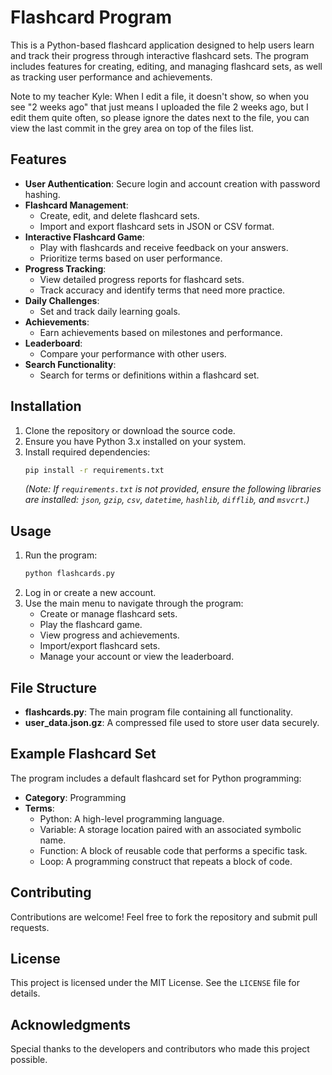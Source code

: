 # Flashcard Program

This is a Python-based flashcard application designed to help users learn and track their progress through interactive flashcard sets. The program includes features for creating, editing, and managing flashcard sets, as well as tracking user performance and achievements.

Note to my teacher Kyle: When I edit a file, it doesn't show, so when you see "2 weeks ago" that just means I uploaded the file 2 weeks ago, but I edit them quite often, so please ignore the dates next to the file, you can view the last commit in the grey area on top of the files list.
## Features

- **User Authentication**: Secure login and account creation with password hashing.
- **Flashcard Management**:
  - Create, edit, and delete flashcard sets.
  - Import and export flashcard sets in JSON or CSV format.
- **Interactive Flashcard Game**:
  - Play with flashcards and receive feedback on your answers.
  - Prioritize terms based on user performance.
- **Progress Tracking**:
  - View detailed progress reports for flashcard sets.
  - Track accuracy and identify terms that need more practice.
- **Daily Challenges**:
  - Set and track daily learning goals.
- **Achievements**:
  - Earn achievements based on milestones and performance.
- **Leaderboard**:
  - Compare your performance with other users.
- **Search Functionality**:
  - Search for terms or definitions within a flashcard set.

## Installation

1. Clone the repository or download the source code.
2. Ensure you have Python 3.x installed on your system.
3. Install required dependencies:
   ```bash
   pip install -r requirements.txt
   ```
   *(Note: If `requirements.txt` is not provided, ensure the following libraries are installed: `json`, `gzip`, `csv`, `datetime`, `hashlib`, `difflib`, and `msvcrt`.)*

## Usage

1. Run the program:
   ```bash
   python flashcards.py
   ```
2. Log in or create a new account.
3. Use the main menu to navigate through the program:
   - Create or manage flashcard sets.
   - Play the flashcard game.
   - View progress and achievements.
   - Import/export flashcard sets.
   - Manage your account or view the leaderboard.

## File Structure

- **flashcards.py**: The main program file containing all functionality.
- **user_data.json.gz**: A compressed file used to store user data securely.

## Example Flashcard Set

The program includes a default flashcard set for Python programming:
- **Category**: Programming
- **Terms**:
  - Python: A high-level programming language.
  - Variable: A storage location paired with an associated symbolic name.
  - Function: A block of reusable code that performs a specific task.
  - Loop: A programming construct that repeats a block of code.

## Contributing

Contributions are welcome! Feel free to fork the repository and submit pull requests.

## License

This project is licensed under the MIT License. See the `LICENSE` file for details.

## Acknowledgments

Special thanks to the developers and contributors who made this project possible.
